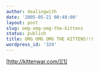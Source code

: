 ```yaml
---
author: dealingwith
date: '2005-05-21 00:48:00'
layout: post
slug: omg-omg-omg-the-kittens
status: publish
title: OMG OMG OMG THE KITTENS!!!
wordpress_id: '329'
---
```


[http://kittenwar.com/][1]

   [1]: http://kittenwar.com/

